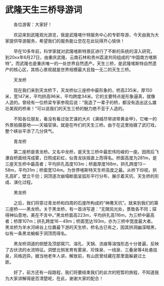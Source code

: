 # 武隆天生三桥导游词  
&emsp;&emsp;各位游客：大家好！&emsp;&emsp;  

&emsp;&emsp;欢迎来到武隆观光游览，我是武隆喀什特服务中心的专职导游，今天由我为大家提供导游服务，希望我们的服务能让您在在此玩得开心愉快！&emsp;&emsp;  

&emsp;&emsp;早在10多年前，科学家就对武隆喀斯特景区进行了不断的系统的深入研究，到20xx年6月27日，由重庆武隆、云南石林和贵州荔波共同组成的“中国南方喀斯特”。而武隆也是重庆唯一的一处世界自然遗产。天生三桥，是武隆喀斯特自然遗产的核心区，其核心景观就是世界规模最大且独一无二的天生三桥。&emsp;&emsp;  

&emsp;&emsp;天龙桥&emsp;&emsp;  

&emsp;&emsp;现在我们来到天龙桥下，天龙桥似三座桥中最形象的，桥高235米，厚150米，宽147米，平均拱高96米，平均跨度34米。它的主要特点是形象逼真，就像人造的。曾经有一位桥梁专家参观后说：“我造了一辈子的桥，都没有造出这么雄壮美观的桥来！”可以说我们的天生三桥的魅力绝不亚于人造的。&emsp;&emsp;  

&emsp;&emsp;不知各位朋友，看没有看过张艺谋的大片《满城尽带进带黄金甲》，它唯一的外景拍摄基地——天福官驿。就是在咋们的天生三桥。由于在这里拍摄了武打戏，整个峡谷平添了几分侠气。&emsp;&emsp;  

&emsp;&emsp;青龙桥&emsp;&emsp;  

&emsp;&emsp;第二座桥是青龙桥。又名中龙桥，是天生三桥中最宏伟险峻的一座。因雨后飞瀑自桥面倾泻成雾，日照成彩虹，似青龙扶摇直上而得名。桥面高度为281m，是三座天生桥中最高者；平均拱孔高度103m；桥面厚度168m，拱孔跨度13－58m，平均31m；桥面宽124m。为世界喀斯特天生桥高度之最。从桥下仰视，拱孔高旷，壁立千仞；洞顶逐次崩塌断面呈弧形平行分布，展示着天坑、天生桥的形成、演化过程。&emsp;&emsp;  

&emsp;&emsp;黑龙桥&emsp;&emsp;  

&emsp;&emsp;之后，我们将穿过青龙桥和四周的石崖所构成的“神鹰天坑”。就来到我们的第三座桥——黑龙桥。关于黑龙桥，有一首诗写道：“无限风光处，景致各不同；探得神仙意地，美在不言中。”黑龙桥面高223m，平均拱孔高116m，为三桥中最高者；桥厚107m；拱孔跨度16－49m；桥面宽达193m，亦为三桥中宽度最大者。黑龙桥为羊水河峡谷上位置最下游的天生桥，桥名古已有之，因其拱洞幽深暗黑，似有一条黑龙蜿蜒于洞顶而得名。&emsp;&emsp;  

&emsp;&emsp;黑龙桥洞道的侧壁及顶部窝穴、溶孔、天锅、流痕等溶蚀形态十分普遍，反映了古伏流的水流特征。洞壁北侧发育有雾泉、珍珠泉、一线泉、三叠泉等4处悬挂泉，风格迥异。据当地老年人讲，解放前，有山民曾经藏在那里面躲避过土匪。&emsp;&emsp;  

&emsp;&emsp;好了，前方还有一段路程，我们将要结束我们的此次的短暂的旅程，不知道我为大家讲解得是否清楚呢，在此，谢谢大家的配合！&emsp;&emsp;  

